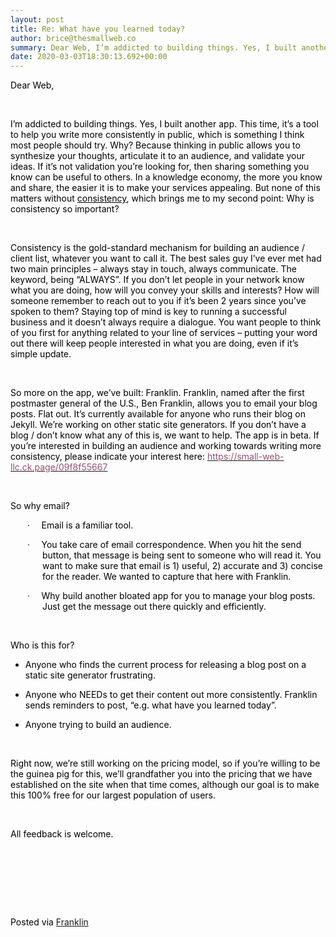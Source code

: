 ```yaml
---  
layout: post  
title: Re: What have you learned today?  
author: brice@thesmallweb.co  
summary: Dear Web, I’m addicted to building things. Yes, I built another a...  
date: 2020-03-03T18:30:13.692+00:00  
---
```


<body><div class="WordSection1"><p class="MsoNormal"><span style="color:black">Dear Web,</span><p></p></p><p class="MsoNormal"><span style="color:black"> </span><p></p></p><p class="MsoNormal"><span style="color:black">I’m addicted to building things. Yes, I built another app. This time, it’s a tool to help you write more consistently in public, which is something I think most people should try. Why? Because thinking in public  allows you to synthesize your thoughts, articulate it to an audience, and validate your ideas. If it’s not validation you’re looking for, then sharing something you know can be useful to others. In a knowledge economy, the more you know and share, the easier  it is to make your services appealing. But none of this matters without <u>consistency</u>, which brings me to my second point: Why is consistency so important?</span><p></p></p><p class="MsoNormal"><span style="color:black"> </span><p></p></p><p class="MsoNormal"><span style="color:black">Consistency is the gold-standard mechanism for building an audience / client list, whatever you want to call it. The best sales guy I’ve ever met had two main principles – always stay in touch, always communicate.  The keyword, being “ALWAYS”. If you don’t let people in your network know what you are doing, how will you convey your skills and interests? How will someone remember to reach out to you if it’s been 2 years since you’ve spoken to them? Staying top of mind  is key to running a successful business and it doesn’t always require a dialogue. You want people to think of you first for anything related to your line of services – putting your word out there will keep people interested in what you are doing, even if it’s  simple update.</span><p></p></p><p class="MsoNormal"><span style="color:black"> </span><p></p></p><p class="MsoNormal"><span style="color:black">So more on the app, we’ve built: Franklin. Franklin, named after the first postmaster general of the U.S., Ben Franklin, allows you to email your blog posts. Flat out. It’s currently available for anyone who runs  their blog on Jekyll. We’re working on other static site generators. If you don’t have a blog / don’t know what any of this is, we want to help. The app is in beta. If you’re interested in building an audience and working towards writing more consistency,  please indicate your interest here: <a href="https://small-web-llc.ck.page/09f8f55667"><span style="color:#954F72">https://small-web-llc.ck.page/09f8f55667</span></a></span><p></p></p><p class="MsoNormal"><span style="color:black"> </span><p></p></p><p class="MsoNormal"><span style="color:black">So why email?</span><p></p></p><p class="MsoNormal" style="margin-left:38.25pt;text-indent:-.25in"><span style="font-size:10.0pt;color:black">·</span><span style='font-size:7.0pt;font-family:"Times New Roman",serif;color:black'>        </span><span style="color:black">Email is a familiar  tool.</span><p></p></p><p class="MsoNormal" style="margin-left:38.25pt;text-indent:-.25in"><span style="font-size:10.0pt;color:black">·</span><span style='font-size:7.0pt;font-family:"Times New Roman",serif;color:black'>        </span><span style="color:black">You take care of email  correspondence. When you hit the send button, that message is being sent to someone who will read it. You want to make sure that email is 1) useful, 2) accurate and 3) concise for the reader. We wanted to capture that here with Franklin.</span><p></p></p><p class="MsoNormal" style="margin-left:38.25pt;text-indent:-.25in"><span style="font-size:10.0pt;color:black">·</span><span style='font-size:7.0pt;font-family:"Times New Roman",serif;color:black'>        </span><span style="color:black">Why build another bloated  app for you to manage your blog posts. Just get the message out there quickly and efficiently.</span><p></p></p><p class="MsoNormal"><span style="color:black"> </span><p></p></p><p class="MsoNormal"><span style="color:black">Who is this for?</span><p></p></p><ul style="margin-top:0in" type="disc"><li class="MsoNormal" style="color:black;mso-list:l4 level1 lfo1">Anyone who finds the current process for releasing a blog post on a static site generator frustrating.<p></p> </li> </ul><ul style="margin-top:0in" type="disc"><li class="MsoNormal" style="color:black;mso-list:l5 level1 lfo2">Anyone who NEEDs to get their content out more consistently. Franklin sends reminders to post, “e.g. what have you learned today”.<p></p> </li> <li class="MsoNormal" style="color:black;mso-list:l5 level1 lfo2">Anyone trying to build an audience.<p></p> </li> </ul><p class="MsoNormal"><span style="color:black"> </span><p></p></p><p class="MsoNormal"><span style="color:black">Right now, we’re still working on the pricing model, so if you’re willing to be the guinea pig for this, we’ll grandfather you into the pricing that we have established on the site when that time comes, although  our goal is to make this 100% free for our largest population of users. </span><p></p></p><p class="MsoNormal"><span style="color:black"> </span><p></p></p><p class="MsoNormal"><span style="color:black">All feedback is welcome.  </span><p></p></p><p class="MsoNormal"> <p></p></p><p class="MsoNormal"><p> </p></p><p class="MsoNormal"><p> </p></p><div><p class="MsoNormal"><span style="color:black"><br />Posted via <a href="https://franklinpostal.com">Franklin</a>